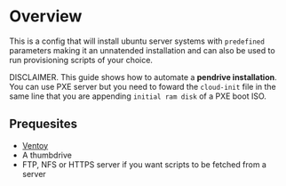 # Overview
This is a config that will install ubuntu server systems with `predefined` parameters making it an unnatended installation and can also be used to run provisioning scripts of your choice.

DISCLAIMER. This guide shows how to automate a **pendrive installation**. You can use PXE server but you need to foward the `cloud-init` file in the same line that you are appending `initial ram disk` of a PXE boot ISO.

## Prequesites
- [Ventoy](https://github.com/ventoy/Ventoy)
- A thumbdrive
- FTP, NFS or HTTPS server if you want scripts to be fetched from a server 

